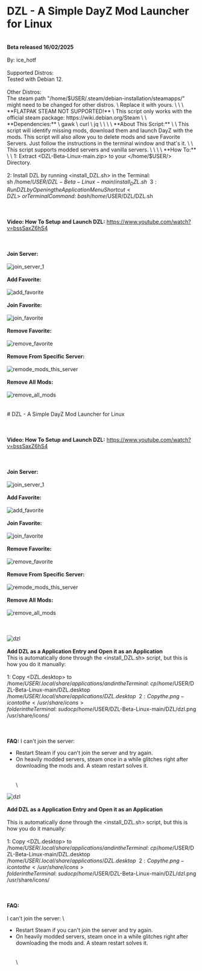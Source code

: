 # DZL - A Simple DayZ Mod Launcher for Linux
\
 **Beta released 16/02/2025**
\
\
By: ice_hotf
\
\
Supported Distros:
\
Tested with Debian 12. 
\
\
Other Distros:
\
The steam path "/home/$USER/.steam/debian-installation/steamapps/" might need to be changed for other distros. 
\
Replace it with yours.
\
\
\
**FLATPAK STEAM NOT SUPPORTED!**
\
This script only works with the official steam package: https://wiki.debian.org/Steam
\
\
**Dependencies:**
\
gawk
\
curl
\
jq
\
\
\
\
**About This Script:**
\
\
   This script will identify missing mods, download them and launch DayZ with the mods. 
   This script will also allow you to delete mods and save Favorite Servers.
   Just follow the instructions in the terminal window and that's it.
\
\
   This script supports modded servers and vanilla servers.
\
\
\
\
**How To:**
\
\
1: Extract <DZL-Beta-Linux-main.zip> to your </home/$USER/> Directory.
\
\
2: Install DZL by running <install_DZL.sh> in the Terminal:
\
   sh /home/$USER/DZL-Beta-Linux-main/install_DZL.sh
\
\
3: Run DZL by Opening the Application Menu Shortcut <DZL> 
\
or Terminal Command: 
\
bash /home/$USER/DZL/DZL.sh
\
\
\
\
**Video: How To Setup and Launch DZL:**
https://www.youtube.com/watch?v=bssSaxZ6hS4
\
\
\
\
**Join Server:**
\
\
![join_server_1](https://github.com/user-attachments/assets/6ec5261a-aed7-4f57-ad87-721ffee2bd58)
\
\
**Add Favorite:**
\
\
![add_favorite](https://github.com/user-attachments/assets/bda435ef-ce73-4eac-9d0e-c721d347d628)
\
\
**Join Favorite:**
\
\
![join_favorite](https://github.com/user-attachments/assets/419abb14-c5ad-4e40-92d9-0454825296f9)
\
\
**Remove Favorite:**
\
\
![remove_favorite](https://github.com/user-attachments/assets/30ff3c24-fd89-4919-a65e-d58349de3783)
\
\
**Remove From Specific Server:**
\
\
![remode_mods_this_server](https://github.com/user-attachments/assets/46a232fd-ed2b-4123-9df6-413d5135fd88)
\
\
**Remove All Mods:**
\
\
![remove_all_mods](https://github.com/user-attachments/assets/54d2fa7f-20fa-495e-9d99-3ac86cbec6f2)
\
\
\
\# DZL - A Simple DayZ Mod Launcher for Linux
\
\
\
\
**Video: How To Setup and Launch DZL:**
https://www.youtube.com/watch?v=bssSaxZ6hS4
\
\
\
\
**Join Server:**
\
\
![join_server_1](https://github.com/user-attachments/assets/6ec5261a-aed7-4f57-ad87-721ffee2bd58)
\
\
**Add Favorite:**
\
\
![add_favorite](https://github.com/user-attachments/assets/bda435ef-ce73-4eac-9d0e-c721d347d628)
\
\
**Join Favorite:**
\
\
![join_favorite](https://github.com/user-attachments/assets/419abb14-c5ad-4e40-92d9-0454825296f9)
\
\
**Remove Favorite:**
\
\
![remove_favorite](https://github.com/user-attachments/assets/30ff3c24-fd89-4919-a65e-d58349de3783)
\
\
**Remove From Specific Server:**
\
\
![remode_mods_this_server](https://github.com/user-attachments/assets/46a232fd-ed2b-4123-9df6-413d5135fd88)
\
\
**Remove All Mods:**
\
\
![remove_all_mods](https://github.com/user-attachments/assets/54d2fa7f-20fa-495e-9d99-3ac86cbec6f2)
\
\
\
\
![dzl](https://github.com/user-attachments/assets/24a04856-76ee-494d-a0a3-9f7116fb1f3e)
\
\
**Add DZL as a Application Entry and Open it as an Application** 
\
This is automatically done through the <install_DZL.sh> script, but this is how you do it manually:
\
\
1: Copy <DZL.desktop> to /home/$USER/.local/share/applications/ and in the Terminal:
\
cp /home/$USER/DZL-Beta-Linux-main/DZL.desktop /home/$USER/.local/share/applications/DZL.desktop
\
\
2: Copy the .png-icon to the </usr/share/icons> folder in the Terminal:
\
sudo cp /home/$USER/DZL-Beta-Linux-main/DZL/dzl.png /usr/share/icons/
\
\
\
\
**FAQ:**
I can't join the server:
- Restart Steam if you can't join the server and try again.
- On heavily modded servers, steam once in a while glitches right after downloading the mods and. A steam restart solves it.
\
\
\
\

![dzl](https://github.com/user-attachments/assets/24a04856-76ee-494d-a0a3-9f7116fb1f3e)
\
\
**Add DZL as a Application Entry and Open it as an Application** 
\
\
This is automatically done through the <install_DZL.sh> script, but this is how you do it manually:
\
\
1: Copy <DZL.desktop> to /home/$USER/.local/share/applications/ and in the Terminal:
\
cp /home/$USER/DZL-Beta-Linux-main/DZL.desktop /home/$USER/.local/share/applications/DZL.desktop
\
\
2: Copy the .png-icon to the </usr/share/icons> folder in the Terminal:
\
sudo cp /home/$USER/DZL-Beta-Linux-main/DZL/dzl.png /usr/share/icons/
\
\
\
\
**FAQ:**
\
\
I can't join the server:
\
- Restart Steam if you can't join the server and try again.
- On heavily modded servers, steam once in a while glitches right after downloading the mods and. A steam restart solves it.
\
\
\
\
